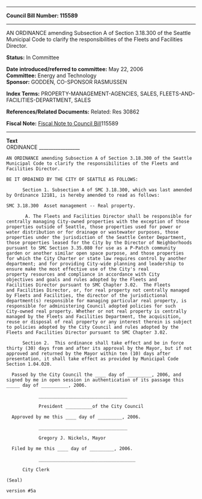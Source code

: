 * * * * *  
  
**Council Bill Number: [](#h0)[](#h2)115589**  
  
* * * * *  
  
AN ORDINANCE amending Subsection A of Section 3.18.300 of the Seattle Municipal Code to clarify the responsibilities of the Fleets and Facilities Director.  
  
**Status:** In Committee   
  
**Date introduced/referred to committee:** May 22, 2006   
**Committee:** Energy and Technology   
**Sponsor:** GODDEN, CO-SPONSOR RASMUSSEN   
  
**Index Terms:** PROPERTY-MANAGEMENT-AGENCIES, SALES, FLEETS-AND-FACILITIES-DEPARTMENT, SALES  
  
**References/Related Documents:** Related: Res 30862  
  
**Fiscal Note:** [Fiscal Note to Council Bill](http://clerk.seattle.gov/~public/fnote/115589.htm)[](#h1)[](#h3)115589  
  
* * * * *  
  
**Text**  
    ORDINANCE _________________  
  
    AN ORDINANCE amending Subsection A of Section 3.18.300 of the Seattle  
    Municipal Code to clarify the responsibilities of the Fleets and  
    Facilities Director.  
  
    BE IT ORDAINED BY THE CITY OF SEATTLE AS FOLLOWS:  
  
          Section 1. Subsection A of SMC 3.18.300, which was last amended  
    by Ordinance 12181, is hereby amended to read as follows:  
  
    SMC 3.18.300  Asset management -- Real property.  
  
           A. The Fleets and Facilities Director shall be responsible for  
    centrally managing City-owned properties with the exception of those  
    properties outside of Seattle, those properties used for power or  
    water distribution or for drainage or wastewater purposes, those  
    properties under the jurisdiction of the Seattle Center Department,  
    those properties leased for the City by the Director of Neighborhoods  
    pursuant to SMC Section 3.35.080 for use as a P-Patch community  
    garden or another similar open space purpose, and those properties  
    for which the City Charter or state law requires control by another  
    department; and for providing City-wide planning and leadership to  
    ensure make the most effective use of the City's real  
    property resources and compliance in accordance with City  
    objectives and goals and rules adopted by the Fleets and  
    Facilities Director pursuant to SMC Chapter 3.02.  The Fleets  
    and Facilities Director, or, for real property not centrally managed  
    by Fleets and Facilities, the director of the jurisdictional  
    department(s) responsible for managing particular real property, is  
    responsible for administering Council adopted policies for such  
    City-owned real property. Whether or not real property is centrally  
    managed by the Fleets and Facilities Department, the acquisition,  
    reuse or disposal of real property or any interest therein is subject  
    to policies adopted by the City Council and rules adopted by the  
    Fleets and Facilities Director pursuant to SMC Chapter 3.02.  
  
          Section 2.  This ordinance shall take effect and be in force  
    thirty (30) days from and after its approval by the Mayor, but if not  
    approved and returned by the Mayor within ten (10) days after  
    presentation, it shall take effect as provided by Municipal Code  
    Section 1.04.020.  
  
      Passed by the City Council the ____ day of _________, 2006, and  
    signed by me in open session in authentication of its passage this  
    _____ day of __________, 2006.  
  
                _________________________________  
  
                President __________of the City Council  
  
      Approved by me this ____ day of _________, 2006.  
  
                _________________________________  
  
                Gregory J. Nickels, Mayor  
  
      Filed by me this ____ day of _________, 2006.  
  
                ____________________________________  
  
          City Clerk  
  
    (Seal)  
  
    version #5a  
